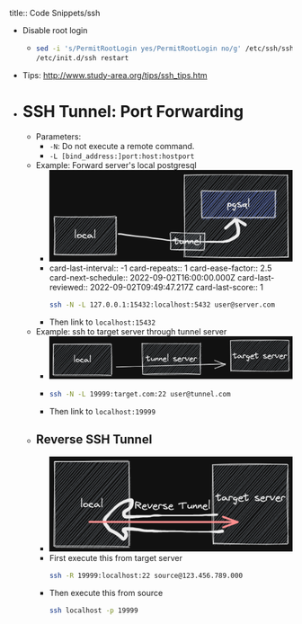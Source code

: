 title:: Code Snippets/ssh

- Disable root login
	- ```bash
	  sed -i 's/PermitRootLogin yes/PermitRootLogin no/g' /etc/ssh/sshd_config
	  /etc/init.d/ssh restart
	  ```
- Tips: http://www.study-area.org/tips/ssh_tips.htm
- # SSH Tunnel: Port Forwarding
	- Parameters:
		- `-N`: Do not execute a remote command.
		- `-L [bind_address:]port:host:hostport`
	- Example: Forward server's local postgresql
		- ![image.png](../assets/image_1662104551017_0.png)
		- card-last-interval:: -1
		  card-repeats:: 1
		  card-ease-factor:: 2.5
		  card-next-schedule:: 2022-09-02T16:00:00.000Z
		  card-last-reviewed:: 2022-09-02T09:49:47.217Z
		  card-last-score:: 1
		  ```bash
		  ssh -N -L 127.0.0.1:15432:localhost:5432 user@server.com
		  ```
		- Then link to `localhost:15432`
	- Example: ssh to target server through tunnel server
		- ![image.png](../assets/image_1662104630017_0.png)
		- ```bash
		  ssh -N -L 19999:target.com:22 user@tunnel.com
		  ```
		- Then link to `localhost:19999`
	- ## Reverse SSH Tunnel
		- ![image.png](../assets/image_1662104754310_0.png)
		- First execute this from target server
		  ```bash
		  ssh -R 19999:localhost:22 source@123.456.789.000
		  ```
		- Then execute this from source
		  ```bash
		  ssh localhost -p 19999
		  ```